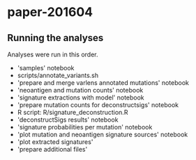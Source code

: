 # paper-201604

## Running the analyses

Analyses were run in this order.

 * 'samples' notebook
 * scripts/annotate_variants.sh
 * 'prepare and merge varlens annotated mutations' notebook
 * 'neoantigen and mutation counts' notebook
 * 'signature extractions with model' notebook
 * 'prepare mutation counts for deconstructsigs' notebook 
 *  R script: R/signature_deconstruction.R
 * 'deconstructSigs results' notebook
 * 'signature probabilities per mutation' notebook
 * 'plot mutation and neoantigen signature sources' notebook
 * 'plot extracted signatures'
 * 'prepare additional files'


 
